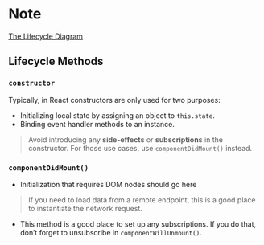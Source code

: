 # Note

[The Lifecycle Diagram](https://projects.wojtekmaj.pl/react-lifecycle-methods-diagram/)

## Lifecycle Methods

### `constructor`

Typically, in React constructors are only used for two purposes:

+ Initializing local state by assigning an object to `this.state`.
+ Binding event handler methods to an instance.

> Avoid introducing any **side-effects** or **subscriptions** in the constructor. For those use cases, use `componentDidMount()` instead.

### `componentDidMount()`

+ Initialization that requires DOM nodes should go here

> If you need to load data from a remote endpoint, this is a good place to instantiate the network request.

+ This method is a good place to set up any subscriptions. If you do that, don’t forget to unsubscribe in `componentWillUnmount()`.
